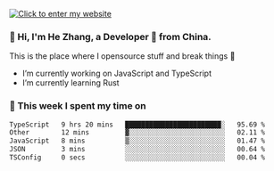 [![Click to enter my website](https://github.com/zh30/zh30/assets/7930156/296bb9cd-4f46-46cd-bafa-863948241503)](https://zhanghe.dev) 

### 👋 Hi, I'm He Zhang, a Developer 🚀 from China.

This is the place where I opensource stuff and break things :rofl:

- I’m currently working on JavaScript and TypeScript
- I’m currently learning Rust

### 💪 This week I spent my time on

<!--START_SECTION:waka-->

```txt
TypeScript   9 hrs 20 mins   ████████████████████████░   95.69 %
Other        12 mins         ▓░░░░░░░░░░░░░░░░░░░░░░░░   02.11 %
JavaScript   8 mins          ▒░░░░░░░░░░░░░░░░░░░░░░░░   01.47 %
JSON         3 mins          ░░░░░░░░░░░░░░░░░░░░░░░░░   00.64 %
TSConfig     0 secs          ░░░░░░░░░░░░░░░░░░░░░░░░░   00.04 %
```

<!--END_SECTION:waka-->
